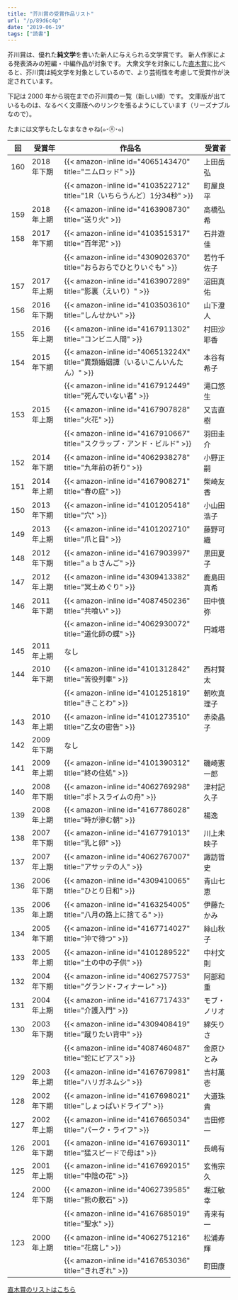 ```yaml
---
title: "芥川賞の受賞作品リスト"
url: "/p/89d6c4p"
date: "2019-06-19"
tags: ["読書"]
---
```


芥川賞は、優れた**純文学**を書いた新人に与えられる文学賞です。
新人作家による発表済みの短編・中編作品が対象です。
大衆文学を対象にした[直木賞](/p/yhuuddz)に比べると、芥川賞は純文学を対象としているので、より芸術性を考慮して受賞作が決定されています。

下記は 2000 年から現在までの芥川賞の一覧（新しい順）です。
文庫版が出ているものは、なるべく文庫版へのリンクを張るようにしています（リーズナブルなので）。

たまには文学もたしなまなきゃね(๑･㉨･๑)

| 回 | 受賞年 | 作品名 | 受賞者 |
| ---- | ---- | ---- | ---- |
| 160 | 2018年下期 | {{< amazon-inline id="4065143470" title="ニムロッド" >}} | 上田岳弘 |
|     |            | {{< amazon-inline id="4103522712" title="1R（いちらうんど）1分34秒" >}} | 町屋良平 |
| 159 | 2018年上期 | {{< amazon-inline id="4163908730" title="送り火" >}} | 高橋弘希 |
| 158 | 2017年下期 | {{< amazon-inline id="4103515317" title="百年泥" >}} | 石井遊佳 |
|     |            | {{< amazon-inline id="4309026370" title="おらおらでひとりいぐも" >}} | 若竹千佐子 |
| 157 | 2017年上期 | {{< amazon-inline id="4163907289" title="影裏（えいり）" >}} | 沼田真佑 |
| 156 | 2016年下期 | {{< amazon-inline id="4103503610" title="しんせかい" >}} | 山下澄人 |
| 155 | 2016年上期 | {{< amazon-inline id="4167911302" title="コンビニ人間" >}} | 村田沙耶香 |
| 154 | 2015年下期 | {{< amazon-inline id="406513224X" title="異類婚姻譚（いるいこんいんたん）" >}} | 本谷有希子 |
|     |            | {{< amazon-inline id="4167912449" title="死んでいない者" >}} | 滝口悠生 |
| 153 | 2015年上期 | {{< amazon-inline id="4167907828" title="火花" >}} | 又吉直樹 |
|     |            | {{< amazon-inline id="4167910667" title="スクラップ・アンド・ビルド" >}} | 羽田圭介 |
| 152 | 2014年下期 | {{< amazon-inline id="4062938278" title="九年前の祈り" >}} | 小野正嗣 |
| 151 | 2014年上期 | {{< amazon-inline id="4167908271" title="春の庭" >}} | 柴崎友香 |
| 150 | 2013年下期 | {{< amazon-inline id="4101205418" title="穴" >}} | 小山田浩子 |
| 149 | 2013年上期 | {{< amazon-inline id="4101202710" title="爪と目" >}} | 藤野可織 |
| 148 | 2012年下期 | {{< amazon-inline id="4167903997" title="ａｂさんご" >}} | 黒田夏子 |
| 147 | 2012年上期 | {{< amazon-inline id="4309413382" title="冥土めぐり" >}} | 鹿島田真希 |
| 146 | 2011年下期 | {{< amazon-inline id="4087450236" title="共喰い" >}} | 田中慎弥 |
|     |            | {{< amazon-inline id="4062930072" title="道化師の蝶" >}} | 円城塔 |
| 145 | 2011年上期 | なし |  |
| 144 | 2010年下期 | {{< amazon-inline id="4101312842" title="苦役列車" >}} | 西村賢太 |
|     |            | {{< amazon-inline id="4101251819" title="きことわ" >}} | 朝吹真理子 |
| 143 | 2010年上期 | {{< amazon-inline id="4101273510" title="乙女の密告" >}} | 赤染晶子 |
| 142 | 2009年下期 | なし |  |
| 141 | 2009年上期 | {{< amazon-inline id="4101390312" title="終の住処" >}} | 磯崎憲一郎 |
| 140 | 2008年下期 | {{< amazon-inline id="4062769298" title="ポトスライムの舟" >}} | 津村記久子 |
| 139 | 2008年上期 | {{< amazon-inline id="4167786028" title="時が滲む朝" >}} | 楊逸 |
| 138 | 2007年下期 | {{< amazon-inline id="4167791013" title="乳と卵" >}} | 川上未映子 |
| 137 | 2007年上期 | {{< amazon-inline id="4062767007" title="アサッテの人" >}} | 諏訪哲史 |
| 136 | 2006年下期 | {{< amazon-inline id="4309410065" title="ひとり日和" >}} | 青山七恵 |
| 135 | 2006年上期 | {{< amazon-inline id="4163254005" title="八月の路上に捨てる" >}} | 伊藤たかみ |
| 134 | 2005年下期 | {{< amazon-inline id="4167714027" title="沖で待つ" >}} | 絲山秋子 |
| 133 | 2005年上期 | {{< amazon-inline id="4101289522" title="土の中の子供" >}} | 中村文則 |
| 132 | 2004年下期 | {{< amazon-inline id="4062757753" title="グランド･フィナーレ" >}} | 阿部和重 |
| 131 | 2004年上期 | {{< amazon-inline id="4167717433" title="介護入門" >}} | モブ・ノリオ |
| 130 | 2003年下期 | {{< amazon-inline id="4309408419" title="蹴りたい背中" >}} | 綿矢りさ |
|     |            | {{< amazon-inline id="4087460487" title="蛇にピアス" >}} | 金原ひとみ |
| 129 | 2003年上期 | {{< amazon-inline id="4167679981" title="ハリガネムシ" >}} | 吉村萬壱 |
| 128 | 2002年下期 | {{< amazon-inline id="4167698021" title="しょっぱいドライブ" >}} | 大道珠貴 |
| 127 | 2002年上期 | {{< amazon-inline id="4167665034" title="パーク・ライフ" >}} | 吉田修一 |
| 126 | 2001年下期 | {{< amazon-inline id="4167693011" title="猛スピードで母は" >}} | 長嶋有 |
| 125 | 2001年上期 | {{< amazon-inline id="4167692015" title="中陰の花" >}} | 玄侑宗久 |
| 124 | 2000年下期 | {{< amazon-inline id="4062739585" title="熊の敷石" >}} | 堀江敏幸 |
|     |            | {{< amazon-inline id="4167685019" title="聖水" >}} | 青来有一 |
| 123 | 2000年上期 | {{< amazon-inline id="4062751216" title="花腐し" >}} | 松浦寿輝 |
|     |            | {{< amazon-inline id="4167653036" title="きれぎれ" >}} | 町田康 |

[直木賞のリストはこちら](/p/yhuuddz)

